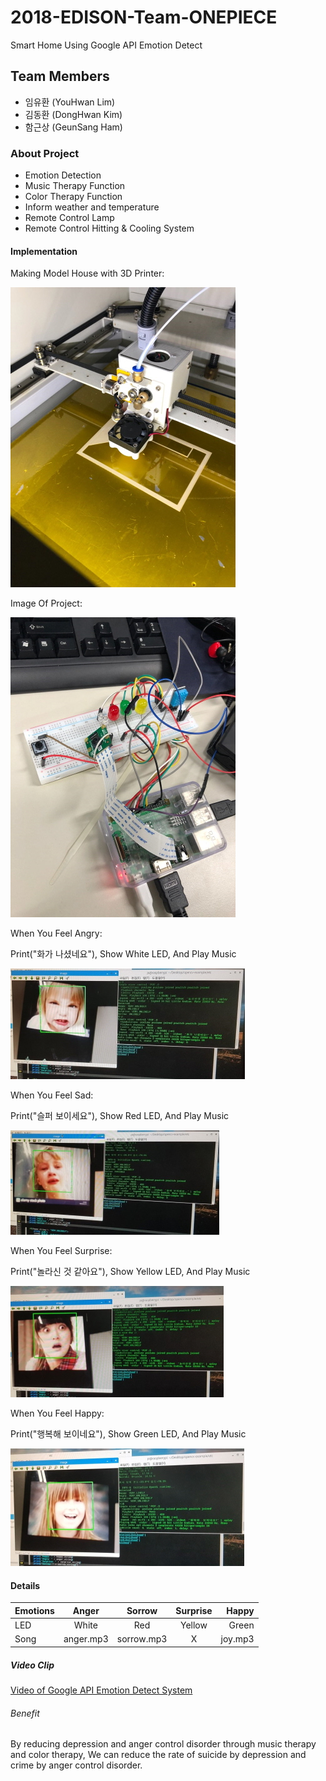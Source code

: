 # 2018-EDISON-Team-ONEPIECE
Smart Home Using Google API Emotion Detect
## Team Members
- 임유환 (YouHwan Lim)
- 김동환 (DongHwan Kim)
- 함근상 (GeunSang Ham)
### About Project
  + Emotion Detection
  + Music Therapy Function
  + Color Therapy Function
  + Inform weather and temperature
  + Remote Control Lamp
  + Remote Control Hitting & Cooling System
#### Implementation
Making Model House with 3D Printer:

![alt text](https://github.com/sanana4/2018-EDISON-Team-ONEPIECE/blob/master/Images/%ED%81%AC%EA%B8%B0%EB%B3%80%ED%99%98_3D%ED%94%84%EB%A6%B0%ED%84%B0%EC%A7%91%EB%AA%A8%ED%98%95%EC%A0%9C%EC%9E%91.jpg?raw=true)

Image Of Project:

![alt text](https://github.com/sanana4/2018-EDISON-Team-ONEPIECE/blob/master/Images/%ED%81%AC%EA%B8%B0%EB%B3%80%ED%99%98_%EC%A0%9C%ED%92%88%EC%82%AC%EC%A7%84.jpg?raw=true)

When You Feel Angry:

Print("화가 나셨네요"), Show White LED, And Play Music

![alt text](https://github.com/sanana4/2018-EDISON-Team-ONEPIECE/blob/master/Images/%ED%81%AC%EA%B8%B0%EB%B3%80%ED%99%98_%ED%99%94%EB%82%A8.jpg?raw=true)

When You Feel Sad:

Print("슬퍼 보이세요"), Show Red LED, And Play Music

![alt text](https://github.com/sanana4/2018-EDISON-Team-ONEPIECE/blob/master/Images/%ED%81%AC%EA%B8%B0%EB%B3%80%ED%99%98_%EC%8A%AC%ED%94%94.jpg?raw=true)

When You Feel Surprise:

Print("놀라신 것 같아요"), Show Yellow LED, And Play Music

![alt text](https://github.com/sanana4/2018-EDISON-Team-ONEPIECE/blob/master/Images/%ED%81%AC%EA%B8%B0%EB%B3%80%ED%99%98_%EB%86%80%EB%9E%8C.jpg?raw=true)

When You Feel Happy:

Print("행복해 보이네요"), Show Green LED, And Play Music

![alt text](https://github.com/sanana4/2018-EDISON-Team-ONEPIECE/blob/master/Images/%ED%81%AC%EA%B8%B0%EB%B3%80%ED%99%98_%EA%B8%B0%EC%81%A8.jpg?raw=true)
#### Details
| Emotions | Anger | Sorrow | Surprise | Happy |
|----------|:-----:|:------:|:--------:|------:|
|   LED    | White |  Red   |  Yellow  | Green |
|   Song   |anger.mp3|sorrow.mp3|    X    |joy.mp3|

##### Video Clip
[Video of Google API Emotion Detect System](https://youtu.be/t6tQ4mxaHOk)

###### Benefit
  By reducing depression and anger control disorder through music therapy and color therapy,
We can reduce the rate of suicide by depression and crime by anger control disorder.
